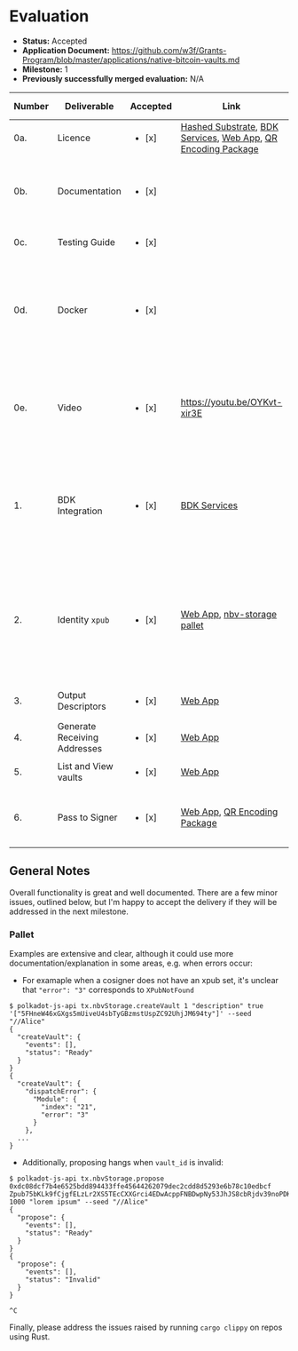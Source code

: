 # Evaluation

- **Status:** Accepted
- **Application Document:** https://github.com/w3f/Grants-Program/blob/master/applications/native-bitcoin-vaults.md
- **Milestone:** 1
- **Previously successfully merged evaluation:** N/A

| Number | Deliverable                  | Accepted               | Link                                                                                                                                                                                                                                                                                                                                                                                                                                                                         | Evaluation Notes                                                                                                                                |
| ------ | ---------------------------- | ---------------------- | ---------------------------------------------------------------------------------------------------------------------------------------------------------------------------------------------------------------------------------------------------------------------------------------------------------------------------------------------------------------------------------------------------------------------------------------------------------------------------- | ----------------------------------------------------------------------------------------------------------------------------------------------- |
| 0a.    | Licence                      | <ul><li>[x] </li></ul> | [Hashed Substrate](https://github.com/hashed-io/hashed-substrate/tree/f4d9dcfa549cf95353168d78537db1a94991cd03/pallets/nbv-storage), [BDK Services](https://github.com/hashed-io/bdk-services/tree/f6c9d294b2cf0d598531fc25e96808c970e8601f), [Web App](https://github.com/hashed-io/native-bitcoin-vaults-ui/tree/78508f3ab7b0f9194765af5a891a1ef0bb68a1b2), [QR Encoding Package](https://github.com/hashed-io/nbv-ur-codec/tree/fac2b89cc3774593098f79c2dd657fbfadc46aa9) | All 4 repos are MIT Licensed                                                                                                                    |
| 0b.    | Documentation                | <ul><li>[x] </li></ul> |                                                                                                                                                                                                                                                                                                                                                                                                                                                                              | Inline documentation & READMEs are clear, and extensive overall.                                                                                |
| 0c.    | Testing Guide                | <ul><li>[x] </li></ul> |                                                                                                                                                                                                                                                                                                                                                                                                                                                                              |                                                                                                                                                 |
| 0d.    | Docker                       | <ul><li>[x] </li></ul> |                                                                                                                                                                                                                                                                                                                                                                                                                                                                              | Dockerfiles available for `bdk-services`, but not for the UI. However, the UI runs fine locally and when deployed.                              |
| 0e.    | Video                        | <ul><li>[x] </li></ul> | https://youtu.be/OYKvt-xir3E                                                                                                                                                                                                                                                                                                                                                                                                                                                 | Clear, succint explanation and demonstration of the deliverables. No Spanish video.                                                             |
| 1.     | BDK Integration              | <ul><li>[x] </li></ul> | [BDK Services](https://github.com/hashed-io/bdk-services/tree/f6c9d294b2cf0d598531fc25e96808c970e8601f)                                                                                                                                                                                                                                                                                                                                                                      | Good, nice tests & documentation. `no_std` not yet implemented, so OCW was used, as outlined in delivery.                                       |
| 2.     | Identity `xpub`              | <ul><li>[x] </li></ul> | [Web App](https://github.com/hashed-io/native-bitcoin-vaults-ui/tree/78508f3ab7b0f9194765af5a891a1ef0bb68a1b2), [nbv-storage pallet](https://github.com/hashed-io/hashed-substrate/tree/f4d9dcfa549cf95353168d78537db1a94991cd03/pallets/nbv-storage)                                                                                                                                                                                                                        | `xpub` no longer set on Identity, but rather using `nbv-storage` pallet. Some minor UI issues (asking for camera permissions, firefox support). |
| 3.     | Output Descriptors           | <ul><li>[x] </li></ul> | [Web App](https://github.com/hashed-io/native-bitcoin-vaults-ui/tree/78508f3ab7b0f9194765af5a891a1ef0bb68a1b2)                                                                                                                                                                                                                                                                                                                                                               | Good integration with BlueWallet.                                                                                                               |
| 4.     | Generate Receiving Addresses | <ul><li>[x] </li></ul> | [Web App](https://github.com/hashed-io/native-bitcoin-vaults-ui/tree/78508f3ab7b0f9194765af5a891a1ef0bb68a1b2)                                                                                                                                                                                                                                                                                                                                                               |                                                                                                                                                 |
| 5.     | List and View vaults         | <ul><li>[x] </li></ul> | [Web App](https://github.com/hashed-io/native-bitcoin-vaults-ui/tree/78508f3ab7b0f9194765af5a891a1ef0bb68a1b2)                                                                                                                                                                                                                                                                                                                                                               |                                                                                                                                                 |
| 6.     | Pass to Signer               | <ul><li>[x] </li></ul> | [Web App](https://github.com/hashed-io/native-bitcoin-vaults-ui/tree/78508f3ab7b0f9194765af5a891a1ef0bb68a1b2), [QR Encoding Package](https://github.com/hashed-io/nbv-ur-codec/tree/fac2b89cc3774593098f79c2dd657fbfadc46aa9)                                                                                                                                                                                                                                               | Signing is now done by BlueWallet, as outlined in delivery                                                                                      |

## General Notes

Overall functionality is great and well documented. There are a few minor issues, outlined below, but I'm happy to accept the delivery if they will be addressed in the next milestone.

### Pallet

Examples are extensive and clear, although it could use more documentation/explanation in some areas, e.g. when errors occur:

- For examaple when a cosigner does not have an xpub set, it's unclear that `"error": "3"` corresponds to `XPubNotFound`

```
$ polkadot-js-api tx.nbvStorage.createVault 1 "description" true '["5FHneW46xGXgs5mUiveU4sbTyGBzmstUspZC92UhjJM694ty"]' --seed "//Alice"
{
  "createVault": {
    "events": [],
    "status": "Ready"
  }
}
{
  "createVault": {
    "dispatchError": {
      "Module": {
        "index": "21",
        "error": "3"
      }
    },
  ...
}
```

- Additionally, proposing hangs when `vault_id` is invalid:

```
$ polkadot-js-api tx.nbvStorage.propose 0xdc08dcf7b4e6525bdd894433ffe45644262079dec2cdd8d5293e6b78c10edbcf Zpub75bKLk9fCjgfELzLr2XS5TEcCXXGrci4EDwAcppFNBDwpNy53JhJS8cbRjdv39noPDKSfzK7EPC1Ciyfb7jRwY7DmiuYJ6WDr2nEL6yTkHi 1000 "lorem ipsum" --seed "//Alice"
{
  "propose": {
    "events": [],
    "status": "Ready"
  }
}
{
  "propose": {
    "events": [],
    "status": "Invalid"
  }
}

^C
```

Finally, please address the issues raised by running `cargo clippy` on repos using Rust.

